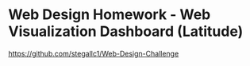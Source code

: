 ﻿# Web Design Homework - Web Visualization Dashboard (Latitude)

https://github.com/stegallc1/Web-Design-Challenge
